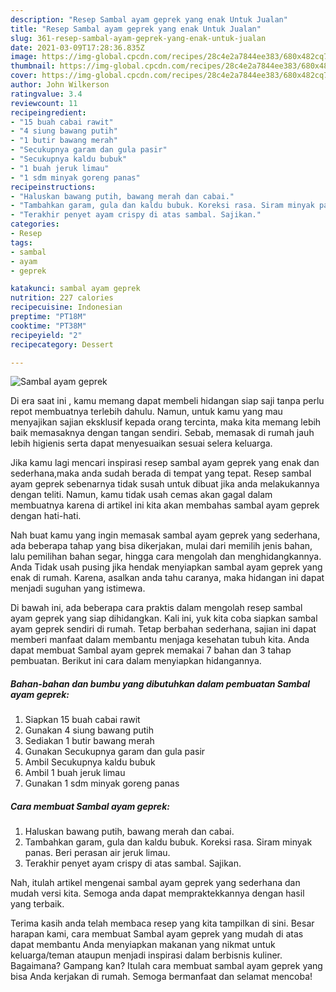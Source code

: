 ```yaml
---
description: "Resep Sambal ayam geprek yang enak Untuk Jualan"
title: "Resep Sambal ayam geprek yang enak Untuk Jualan"
slug: 361-resep-sambal-ayam-geprek-yang-enak-untuk-jualan
date: 2021-03-09T17:28:36.835Z
image: https://img-global.cpcdn.com/recipes/28c4e2a7844ee383/680x482cq70/sambal-ayam-geprek-foto-resep-utama.jpg
thumbnail: https://img-global.cpcdn.com/recipes/28c4e2a7844ee383/680x482cq70/sambal-ayam-geprek-foto-resep-utama.jpg
cover: https://img-global.cpcdn.com/recipes/28c4e2a7844ee383/680x482cq70/sambal-ayam-geprek-foto-resep-utama.jpg
author: John Wilkerson
ratingvalue: 3.4
reviewcount: 11
recipeingredient:
- "15 buah cabai rawit"
- "4 siung bawang putih"
- "1 butir bawang merah"
- "Secukupnya garam dan gula pasir"
- "Secukupnya kaldu bubuk"
- "1 buah jeruk limau"
- "1 sdm minyak goreng panas"
recipeinstructions:
- "Haluskan bawang putih, bawang merah dan cabai."
- "Tambahkan garam, gula dan kaldu bubuk. Koreksi rasa. Siram minyak panas. Beri perasan air jeruk limau."
- "Terakhir penyet ayam crispy di atas sambal. Sajikan."
categories:
- Resep
tags:
- sambal
- ayam
- geprek

katakunci: sambal ayam geprek 
nutrition: 227 calories
recipecuisine: Indonesian
preptime: "PT18M"
cooktime: "PT38M"
recipeyield: "2"
recipecategory: Dessert

---
```



![Sambal ayam geprek](https://img-global.cpcdn.com/recipes/28c4e2a7844ee383/680x482cq70/sambal-ayam-geprek-foto-resep-utama.jpg)

Di era  saat ini , kamu memang dapat membeli hidangan siap saji tanpa perlu repot membuatnya terlebih dahulu. Namun, untuk kamu yang mau menyajikan sajian eksklusif kepada orang tercinta, maka kita memang lebih baik memasaknya dengan tangan sendiri. Sebab, memasak di rumah jauh lebih higienis serta dapat menyesuaikan sesuai selera keluarga.

Jika kamu lagi mencari inspirasi resep sambal ayam geprek yang enak dan sederhana,maka anda sudah berada di tempat yang tepat. Resep sambal ayam geprek  sebenarnya tidak susah untuk dibuat jika anda melakukannya dengan teliti. Namun, kamu tidak usah cemas akan gagal dalam membuatnya 
karena di artikel ini kita akan membahas sambal ayam geprek dengan hati-hati.  



Nah buat kamu yang ingin memasak sambal ayam geprek yang sederhana, ada beberapa tahap yang bisa dikerjakan, mulai dari memilih jenis bahan, lalu pemilihan bahan segar, hingga cara mengolah dan menghidangkannya. Anda Tidak usah pusing jika hendak menyiapkan sambal ayam geprek yang enak di rumah. Karena, asalkan anda  tahu caranya, maka hidangan ini dapat menjadi suguhan yang istimewa.

Di bawah ini, ada beberapa cara praktis  dalam mengolah resep sambal ayam geprek yang siap dihidangkan. Kali ini, yuk kita coba siapkan sambal ayam geprek sendiri di rumah. Tetap berbahan sederhana, sajian ini dapat memberi manfaat dalam membantu menjaga kesehatan tubuh kita. Anda dapat membuat Sambal ayam geprek memakai 7 bahan dan 3 tahap pembuatan. Berikut ini cara dalam menyiapkan hidangannya.

<!--inarticleads1-->

##### Bahan-bahan dan bumbu yang dibutuhkan dalam pembuatan Sambal ayam geprek:

1. Siapkan 15 buah cabai rawit
1. Gunakan 4 siung bawang putih
1. Sediakan 1 butir bawang merah
1. Gunakan Secukupnya garam dan gula pasir
1. Ambil Secukupnya kaldu bubuk
1. Ambil 1 buah jeruk limau
1. Gunakan 1 sdm minyak goreng panas




<!--inarticleads2-->

##### Cara membuat Sambal ayam geprek:

1. Haluskan bawang putih, bawang merah dan cabai.
1. Tambahkan garam, gula dan kaldu bubuk. Koreksi rasa. Siram minyak panas. Beri perasan air jeruk limau.
1. Terakhir penyet ayam crispy di atas sambal. Sajikan.




Nah, itulah artikel mengenai  sambal ayam geprek  yang sederhana dan mudah versi kita. Semoga anda dapat mempraktekkannya dengan hasil yang terbaik. 

Terima kasih anda telah membaca resep yang kita tampilkan di sini. Besar harapan kami, cara membuat  Sambal ayam geprek yang mudah di atas dapat membantu Anda menyiapkan makanan yang nikmat untuk keluarga/teman ataupun menjadi inspirasi dalam berbisnis kuliner. Bagaimana? Gampang kan? Itulah cara membuat sambal ayam geprek yang bisa Anda kerjakan di rumah. Semoga bermanfaat dan selamat mencoba!

